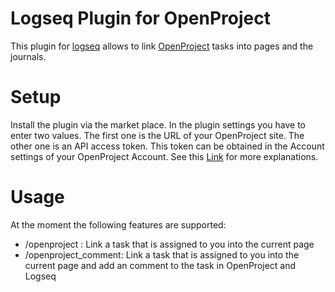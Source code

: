 # Logseq Plugin for OpenProject

This plugin for [logseq](https://logseq.org) allows to link [OpenProject](https://openproject.org) tasks into pages and the journals.
# Setup

Install the plugin via the market place.
In the plugin settings you have to enter two values. The first one is the URL of your OpenProject
site. The other one is an API access token. This token can be obtained in the Account settings of your OpenProject Account. See this 
[Link](https://www.openproject.org/docs/getting-started/my-account/#access-tokens) for more explanations.

# Usage

At the moment the following features are supported:
* /openproject : Link a task that is assigned to you into the current page
* /openproject_comment: Link a task that is assigned to you into the current page and add an comment to the task in OpenProject and Logseq
